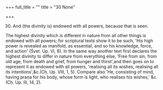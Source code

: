 +++
full_title = ""
title = "30 None"

+++




30. And (the divinity is) endowed with all powers, because that is seen.

The highest divinity which is different in nature from all other things is endowed with all powers; for scriptural texts show it to be such, 'His high power is revealed as manifold, as essential, and so his knowledge, force, and action' (Śvet. Up. VI, 8). In the same way another text first declares the highest divinity to differ in nature from everything else, 'Free from sin, from old age, from death and grief, from hunger and thirst',and then goes on to represent it as endowed with all powers, 'realising all its wishes, realising all its intentions',&c.(Cḥ. Up. VIII, 1, 5). Compare also 'He, consisting of mind, having praṇa for his body, whose form is light, who realises his wishes,' &c. (Cḥ. Up. III, 14, 2).

